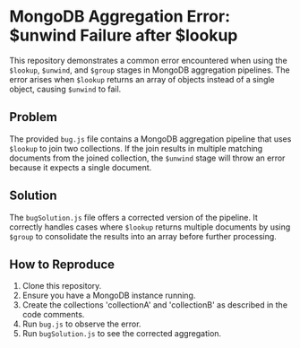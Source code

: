 # MongoDB Aggregation Error: $unwind Failure after $lookup

This repository demonstrates a common error encountered when using the `$lookup`, `$unwind`, and `$group` stages in MongoDB aggregation pipelines. The error arises when `$lookup` returns an array of objects instead of a single object, causing `$unwind` to fail.

## Problem

The provided `bug.js` file contains a MongoDB aggregation pipeline that uses `$lookup` to join two collections.  If the join results in multiple matching documents from the joined collection, the `$unwind` stage will throw an error because it expects a single document.

## Solution

The `bugSolution.js` file offers a corrected version of the pipeline. It correctly handles cases where `$lookup` returns multiple documents by using `$group` to consolidate the results into an array before further processing.

## How to Reproduce

1.  Clone this repository.
2.  Ensure you have a MongoDB instance running.
3.  Create the collections 'collectionA' and 'collectionB' as described in the code comments.
4.  Run `bug.js` to observe the error. 
5.  Run `bugSolution.js` to see the corrected aggregation.